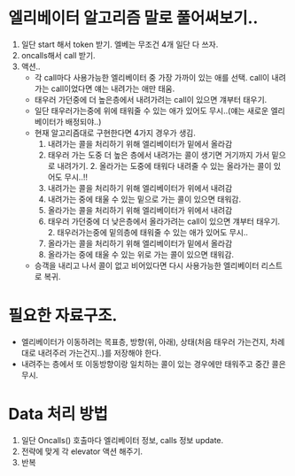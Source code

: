 # 엘리베이터 알고리즘 말로 풀어써보기..

1. 일단 start 해서 token 받기. 엘베는 무조건 4개 일단 다 쓰자.
2. oncalls해서 call 받기.
3. 액션..
   - 각 call마다 사용가능한 엘리베이터 중 가장 가까이 있는 애를 선택. call이 내려가는 call이었다면 얘는 내려가는 애만 태움.
   - 태우러 가던중에 더 높은층에서 내려가려는 call이 있으면 걔부터 태우기.
   - 일단 태우러가는중에 위에 태워줄 수 있는 애가 있어도 무시..(얘는 새로운 엘리베이터가 배정되야..)
   - 현재 알고리즘대로 구현한다면 4가지 경우가 생김.
     1. 내려가는 콜을 처리하기 위해 엘리베이터가 밑에서 올라감
     2. 태우러 가는 도중 더 높은 층에서 내려가는 콜이 생기면 거기까지 가서 밑으로 내려가기.
        2. 올라가는 도중에 태워다 내려줄 수 있는 올라가는 콜이 있어도 무시..!!
     3. 내려가는 콜을 처리하기 위해 엘리베이터가 위에서 내려감
     4. 내려가는 중에 태울 수 있는 밑으로 가는 콜이 있으면 태워감.
     5. 올라가는 콜을 처리하기 위해 엘리베이터가 위에서 내려감
     6. 태우러 가던중에 더 낮은층에서 올라가려는 call이 있으면 걔부터 태우기.
        2. 태우러가는중에 밑의층에 태워줄 수 있는 애가 있어도 무시..
     7. 올라가는 콜을 처리하기 위해 엘리베이터가 밑에서 올라감
     8. 올라가는 중에 태울 수 있는 위로 가는 콜이 있으면 태워감.
   - 승객을 내리고 나서 콜이 없고 비어있다면 다시 사용가능한 엘리베이터 리스트로 복귀.

# 필요한 자료구조.

- 엘리베이터가 이동하려는 목표층, 방향(위, 아래), 상태(처음 태우러 가는건지, 차례대로 내려주러 가는건지..)를 저장해야 한다.
- 내려주는 층에서 또 이동방향이랑 일치하는 콜이 있는 경우에만 태워주고 중간 콜은 무시.

# Data 처리 방법

1. 일단 Oncalls() 호출마다 엘리베이터 정보, calls 정보 update.
2. 전략에 맞게 각 elevator 액션 해주기.
3. 반복
